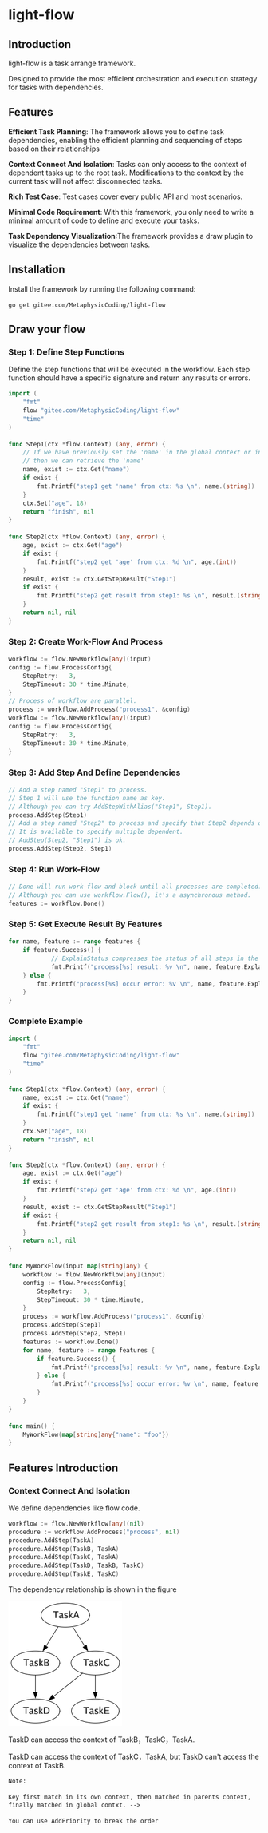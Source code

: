 # light-flow

## Introduction

light-flow is a task arrange framework.

Designed to provide the most efficient orchestration and execution strategy for tasks with dependencies.

## Features

**Efficient Task Planning**: The framework allows you to define task dependencies, 
enabling the efficient planning and sequencing of steps based on their relationships

**Context Connect And Isolation**: Tasks can only access to the context of dependent tasks up to the root task.
Modifications to the context by the current task will not affect disconnected tasks.

**Rich Test Case**:  Test cases cover every public API and most scenarios.

**Minimal Code Requirement**: With this framework, you only need to write a minimal amount of code to define and execute your tasks. 

**Task Dependency Visualization**:The framework provides a draw plugin to visualize the dependencies between tasks. 

## Installation

Install the framework by running the following command:

`go get gitee.com/MetaphysicCoding/light-flow`

## Draw your flow

### Step 1: Define Step Functions

Define the step functions that will be executed in the workflow. Each step function should have a specific signature and return any results or errors.

```go
import (
	"fmt"
	flow "gitee.com/MetaphysicCoding/light-flow"
	"time"
)

func Step1(ctx *flow.Context) (any, error) {
    // If we have previously set the 'name' in the global context or in the dependent steps, 
    // then we can retrieve the 'name'
	name, exist := ctx.Get("name")
	if exist {
		fmt.Printf("step1 get 'name' from ctx: %s \n", name.(string))
	}
	ctx.Set("age", 18)
	return "finish", nil
}

func Step2(ctx *flow.Context) (any, error) {
	age, exist := ctx.Get("age")
	if exist {
		fmt.Printf("step2 get 'age' from ctx: %d \n", age.(int))
	}
	result, exist := ctx.GetStepResult("Step1")
	if exist {
		fmt.Printf("step2 get result from step1: %s \n", result.(string))
	}
	return nil, nil
}
```

### Step 2: Create Work-Flow And Process

```go
workflow := flow.NewWorkflow[any](input)
config := flow.ProcessConfig{
	StepRetry:   3,
	StepTimeout: 30 * time.Minute,
}
// Process of workflow are parallel.
process := workflow.AddProcess("process1", &config)
workflow := flow.NewWorkflow[any](input)
config := flow.ProcessConfig{
    StepRetry:   3,
    StepTimeout: 30 * time.Minute,
}
```

### Step 3: Add Step And Define Dependencies

```go
// Add a step named "Step1" to process.
// Step 1 will use the function name as key.
// Although you can try AddStepWithAlias("Step1", Step1).
process.AddStep(Step1)
// Add a step named "Step2" to process and specify that Step2 depends on Step1.
// It is available to specify multiple dependent.
// AddStep(Step2, "Step1") is ok.
process.AddStep(Step2, Step1)
```

### Step 4: Run Work-Flow

```go
// Done will run work-flow and block until all processes are completed.
// Although you can use workflow.Flow(), it's a asynchronous method.
features := workflow.Done()
```

### Step 5: Get Execute Result By Features

```go
for name, feature := range features {
    if feature.Success() {
			// ExplainStatus compresses the status of all steps in the process.
			fmt.Printf("process[%s] result: %v \n", name, feature.ExplainStatus())
    } else {
        fmt.Printf("process[%s] occur error: %v \n", name, feature.ExplainStatus())
    }
}
```

### Complete Example

```go
import (
	"fmt"
	flow "gitee.com/MetaphysicCoding/light-flow"
	"time"
)

func Step1(ctx *flow.Context) (any, error) {
	name, exist := ctx.Get("name")
	if exist {
		fmt.Printf("step1 get 'name' from ctx: %s \n", name.(string))
	}
	ctx.Set("age", 18)
	return "finish", nil
}

func Step2(ctx *flow.Context) (any, error) {
	age, exist := ctx.Get("age")
	if exist {
		fmt.Printf("step2 get 'age' from ctx: %d \n", age.(int))
	}
	result, exist := ctx.GetStepResult("Step1")
	if exist {
		fmt.Printf("step2 get result from step1: %s \n", result.(string))
	}
	return nil, nil
}

func MyWorkFlow(input map[string]any) {
	workflow := flow.NewWorkflow[any](input)
	config := flow.ProcessConfig{
		StepRetry:   3,
		StepTimeout: 30 * time.Minute,
	}
	process := workflow.AddProcess("process1", &config)
	process.AddStep(Step1)
	process.AddStep(Step2, Step1)
	features := workflow.Done()
	for name, feature := range features {
		if feature.Success() {
			fmt.Printf("process[%s] result: %v \n", name, feature.ExplainStatus())
		} else {
			fmt.Printf("process[%s] occur error: %v \n", name, feature.ExplainStatus())
		}
	}
}

func main() {
	MyWorkFlow(map[string]any{"name": "foo"})
}
```

## Features Introduction



### Context Connect And Isolation

We define dependencies like flow code.

```go
workflow := flow.NewWorkflow[any](nil)
procedure := workflow.AddProcess("process", nil)
procedure.AddStep(TaskA)
procedure.AddStep(TaskB, TaskA)
procedure.AddStep(TaskC, TaskA)
procedure.AddStep(TaskD, TaskB, TaskC)
procedure.AddStep(TaskE, TaskC)
```

The dependency relationship is shown in the figure

![Relation](./process.png)

TaskD can access the context of TaskB，TaskC，TaskA.

TaskD can access the context of TaskC，TaskA, but TaskD can't access the context of TaskB.

```
Note:  

Key first match in its own context, then matched in parents context, finally matched in global contxt. -->

You can use AddPriority to break the order 
```

